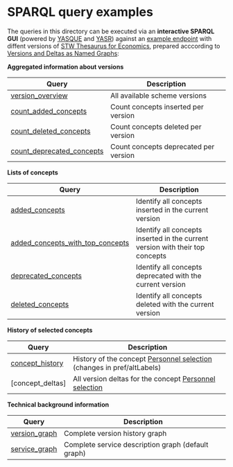 SPARQL query examples
=====================

The queries in this directory can be executed via an <strong>interactive SPARQL GUI</strong> (powered by <a href="http://yasqe.yasgui.org">YASQUE</a> and <a href="http://yasr.yasgui.org/">YASR</a>) against an <a href="http://zbw.eu/beta/sparql/stwv/query">example endpoint</a> with diffent versions of [STW Thesaurus for Economics](http://zbw.eu/stw), prepared acccording to [Versions and Deltas as Named Graphs](https://github.com/jneubert/skos-history/wiki/Versions-and-Deltas-as-Named-Graphs):

__Aggregated information about versions__

| Query | Description |
|-------|-------------|
| [version_overview](http://zbw.eu/beta/sparql-gui/?queryRef=https://api.github.com/repos/jneubert/skos-history/contents/sparql/version_overview.rq) | All available scheme versions |
| [count_added_concepts](http://zbw.eu/beta/sparql-gui/?queryRef=https://api.github.com/repos/jneubert/skos-history/contents/sparql/count_added_concepts.rq) | Count concepts inserted per version |
| [count_deleted_concepts](http://zbw.eu/beta/sparql-gui/?queryRef=https://api.github.com/repos/jneubert/skos-history/contents/sparql/count_deleted_concepts.rq) | Count concepts deleted per version |
| [count_deprecated_concepts](http://zbw.eu/beta/sparql-gui/?queryRef=https://api.github.com/repos/jneubert/skos-history/contents/sparql/count_deprecated_concepts.rq) | Count concepts deprecated per version |

__Lists of concepts__

| Query | Description |
|-------|-------------|
| [added_concepts](http://zbw.eu/beta/sparql-gui/?queryRef=https://api.github.com/repos/jneubert/skos-history/contents/sparql/added_concepts.rq) | Identify all concepts inserted in the current version |
| [added_concepts_with_top_concepts](http://zbw.eu/beta/sparql-gui/?queryRef=https://api.github.com/repos/jneubert/skos-history/contents/sparql/added_concepts_with_top_concepts.rq) | Identify all concepts inserted in the current version with their top concepts |
| [deprecated_concepts](http://zbw.eu/beta/sparql-gui/?queryRef=https://api.github.com/repos/jneubert/skos-history/contents/sparql/deprecated_concepts.rq)  | Identify all concepts deprecated with the current version  |
| [deleted_concepts](http://zbw.eu/beta/sparql-gui/?queryRef=https://api.github.com/repos/jneubert/skos-history/contents/sparql/deleted_concepts.rq)  | Identify all concepts deleted with the current version  |

__History of selected concepts__

| Query | Description |
|-------|-------------|
| [concept_history](http://zbw.eu/beta/sparql-gui/?queryRef=https://api.github.com/repos/jneubert/skos-history/contents/sparql/concept_history.rq) | History of the concept [Personnel selection](http://zbw.eu/stw/descriptor/12571-4) (changes in pref/altLabels) |
| [concept_deltas] | All version deltas for the concept [Personnel selection](http://zbw.eu/stw/descriptor/12571-4) |


__Technical background information__

| Query | Description |
|-------|-------------|
| [version_graph](http://zbw.eu/beta/sparql-gui/?queryRef=https://api.github.com/repos/jneubert/skos-history/contents/sparql/version_graph.rq) | Complete version history graph |
| [service_graph](http://zbw.eu/beta/sparql-gui/?queryRef=https://api.github.com/repos/jneubert/skos-history/contents/sparql/service_graph.rq) | Complete service description graph (default graph) |

